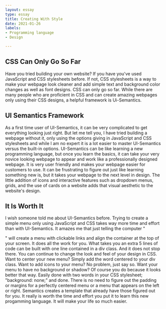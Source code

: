 ```yaml
---
layout: essay
type: essay
title: Creating With Style
date: 2021-01-26
labels:
- Programming language
- Design

---
```


## CSS Can Only Go So Far

Have you tried building your own website? If you have you've used JavaScript and CSS stylesheets before. If not, CSS stylesheets is a way to make your webpage look cleaner and add simple text and background color changes as well as font designs. CSS can only go so far. While there are many people who are proficient in CSS and can create amazing webpages only using their CSS designs, a helpful framework is Ui-Semantics. 

## UI Semantics Framework

As a first time user of UI-Semantics, it can be very complicated to get everything looking just right. But let me tell you, I have tried building a webpage without it, only using the options giving in JavaScript and CSS stylesheets and while I am no expert it is a lot easier to master UI-Semantics versus the built-in options. UI-Semantics can be like learning a new programming language, but once you learn the basics, it can take your very novice looking webpage to appear and work like a professionally designed webpage. It is very user friendly and makes your webpage easier for customers to use. It can be frustrating to figure out just like learning something new is, but it takes your webpage to the next level in design. The little addition of icons and interactive features such as dropdown menus, grids, and the use of cards on a website adds that visual aesthetic to the website's design.  

## It Is Worth It

I wish someone told me about UI-Semantics before. Trying to create a simple menu only using JavaScript and CSS takes way more time and effort than with UI-Semantics. It amazes me that just telling the computer "<div class="ui menu">" will create a menu with clickable links and align the container at the top of your screen. It does all the work for you. What takes you an extra 5 lines of code can be built with one line contained in a div class. And it does not stop there. You can continue to change the look and feel of your design in CSS. Want to center your new menu? Simply add the word centered to your div class. Want to add icons to your menu? No problem, just say so. Want your menu to have no background or shadow? Of course you do because it looks better that way. Easily done with two words in your CSS stylesheet; "background: none;" and done. There is no need to figure out the padding or margins for a perfectly centered menu or a menu that appears on the left or right. Semantics creates a template that already have those figured out for you. It really is worth the time and effort you put it to learn this new progamming language. It will make your life so much easier. 
